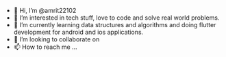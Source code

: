 - 👋 Hi, I’m @amrit22102
- 👀 I’m interested in tech stuff, love to code and solve real world problems.
- 🌱 I’m currently learning data structures and algorithms and doing flutter development for android and ios applications.
- 💞️ I’m looking to collaborate on 
- 📫 How to reach me ...

<!---
amrit22102/amrit22102 is a ✨ special ✨ repository because its `README.md` (this file) appears on your GitHub profile.
You can click the Preview link to take a look at your changes.
--->

